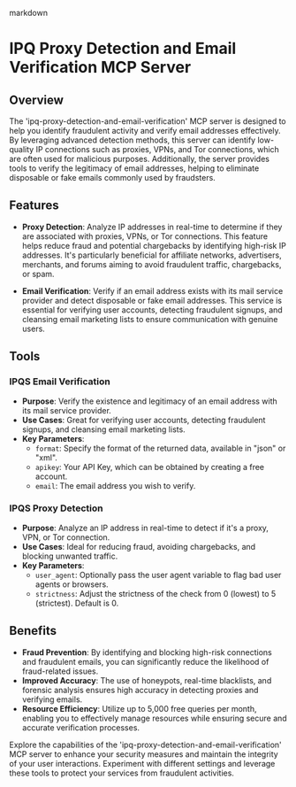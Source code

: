 markdown
# IPQ Proxy Detection and Email Verification MCP Server

## Overview

The 'ipq-proxy-detection-and-email-verification' MCP server is designed to help you identify fraudulent activity and verify email addresses effectively. By leveraging advanced detection methods, this server can identify low-quality IP connections such as proxies, VPNs, and Tor connections, which are often used for malicious purposes. Additionally, the server provides tools to verify the legitimacy of email addresses, helping to eliminate disposable or fake emails commonly used by fraudsters.

## Features

- **Proxy Detection**: Analyze IP addresses in real-time to determine if they are associated with proxies, VPNs, or Tor connections. This feature helps reduce fraud and potential chargebacks by identifying high-risk IP addresses. It's particularly beneficial for affiliate networks, advertisers, merchants, and forums aiming to avoid fraudulent traffic, chargebacks, or spam.

- **Email Verification**: Verify if an email address exists with its mail service provider and detect disposable or fake email addresses. This service is essential for verifying user accounts, detecting fraudulent signups, and cleansing email marketing lists to ensure communication with genuine users.

## Tools

### IPQS Email Verification
- **Purpose**: Verify the existence and legitimacy of an email address with its mail service provider.
- **Use Cases**: Great for verifying user accounts, detecting fraudulent signups, and cleansing email marketing lists.
- **Key Parameters**:
  - `format`: Specify the format of the returned data, available in "json" or "xml".
  - `apikey`: Your API Key, which can be obtained by creating a free account.
  - `email`: The email address you wish to verify.

### IPQS Proxy Detection
- **Purpose**: Analyze an IP address in real-time to detect if it's a proxy, VPN, or Tor connection.
- **Use Cases**: Ideal for reducing fraud, avoiding chargebacks, and blocking unwanted traffic.
- **Key Parameters**:
  - `user_agent`: Optionally pass the user agent variable to flag bad user agents or browsers.
  - `strictness`: Adjust the strictness of the check from 0 (lowest) to 5 (strictest). Default is 0.

## Benefits

- **Fraud Prevention**: By identifying and blocking high-risk connections and fraudulent emails, you can significantly reduce the likelihood of fraud-related issues.
- **Improved Accuracy**: The use of honeypots, real-time blacklists, and forensic analysis ensures high accuracy in detecting proxies and verifying emails.
- **Resource Efficiency**: Utilize up to 5,000 free queries per month, enabling you to effectively manage resources while ensuring secure and accurate verification processes.

Explore the capabilities of the 'ipq-proxy-detection-and-email-verification' MCP server to enhance your security measures and maintain the integrity of your user interactions. Experiment with different settings and leverage these tools to protect your services from fraudulent activities.